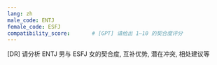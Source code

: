 ```yaml
---
lang: zh
male_code: ENTJ
female_code: ESFJ
compatibility_score:       # [GPT] 请给出 1–10 的契合度评分
---
```


[DR] 请分析 ENTJ 男与 ESFJ 女的契合度, 互补优势, 潜在冲突, 相处建议等

